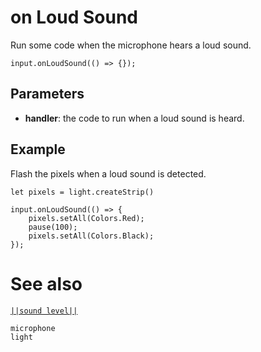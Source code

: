 # on Loud Sound

Run some code when the microphone hears a loud sound.

```sig
input.onLoudSound(() => {});
```

## Parameters

* **handler**: the code to run when a loud sound is heard.

## Example

Flash the pixels when a loud sound is detected.

```blocks
let pixels = light.createStrip()

input.onLoudSound(() => {
	pixels.setAll(Colors.Red);
	pause(100);
	pixels.setAll(Colors.Black);
});
```
# See also

[``||sound level||``](/reference/input/sound-level)

```package
microphone
light
```